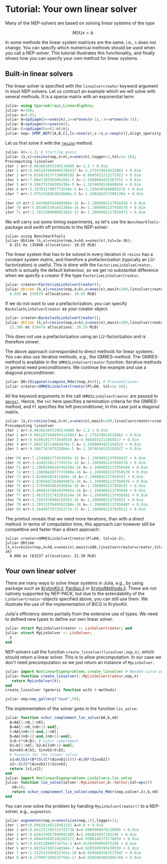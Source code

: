# Tutorial: Your own linear solver

Many of the NEP-solvers are based on solving linear systems of
the type
```math
M(λ)x=b.
```
In some methods the linear system matrices are the same, i.e., `λ` does not
change.
You can specify which numerical methods should be used when you call a
NEP-solver. This tutorial illustrates this functionality,
and finally shows how you can specify your own method for linear systems.

## Built-in linear solvers

The linear solver is specified with the `linsolvercreator` keyword argument
in most NEP-solvers.
Let us contruct an example which we will solve with several methods.
It is a sparse matrix with an exponential term:
```julia
julia> using SparseArrays,LinearAlgebra;
julia> n=100;
julia> α=0.01;
julia> A=spdiagm(0=>ones(n),1=>α*ones(n-1),-3=>α*ones(n-3));
julia> B=spdiagm(0=>ones(n));
julia> C=spdiagm(0=>(1:n)/n);
julia> nep= SPMF_NEP([A,B,C],[s->one(s),s->s,s->exp(s)],align_sparsity_patterns=true);
```
Let us first solve it with the  [`resinv`](@ref) method.
```julia
julia> λ0=-1.2; # Starting guess
julia> (λ,x)=resinv(nep,λ=λ0,v=ones(n),logger=1,tol=1e-16);
Precomputing linsolver
iter 1 err:0.003863455199119409 λ=-1.2 + 0.0im
iter 2 err:0.0012874946992780317 λ=-1.175478914232863 + 0.0im
iter 3 err:0.016919177734890205 λ=-0.9045032212171923 + 0.0im
iter 4 err:7.884718326366283e-5 λ=-1.1998094425367551 + 0.0im
iter 5 err:9.586775788595438e-5 λ=-1.1974656536889654 + 0.0im
iter 6 err:3.7870317997772634e-5 λ=-1.1994205846695276 + 0.0im
iter 7 err:3.0752556063829646e-5 λ=-1.1985663733901704 + 0.0im
...
iter 69 err:5.647660764089489e-16 λ=-1.1989892137958458 + 0.0im
iter 70 err:5.055053391642266e-16 λ=-1.1989892137958578 + 0.0im
iter 71 err:1.781530900695102e-17 λ=-1.1989892137958473 + 0.0im
```
We will carry out some timing experiments, so let's
use the `BenchmarkTools`-package and swith off printouts in
the NEP-solver:
```julia-repl
julia> using BenchmarkTools
julia> @btime (λ,x)=resinv(nep,λ=λ0,v=ones(n),tol=1e-16);
  6.151 ms (35888 allocations: 10.65 MiB)
```
The linear system that has to be solved in every iteration
in `resinv` has a constant system matrix, and
therefore a prefactorization (typically an LU-factorization)
is useful. This is done with the `FactorizeLinSolveCreator`,
which is actually the default behaviour, so we
get no substantial difference when we specify
a creator if the type `FactorizeLinSolverCreator`.
```julia
julia> creator=FactorizeLinSolverCreator();
julia> @btime (λ,x)=resinv(nep,λ=λ0,v=ones(n),maxit=100,linsolvercreator=creator);
  6.026 ms (35879 allocations: 10.65 MiB)
```
If we do not want to use a prefactorization, you can specify
`BackslashLinSolverCreator` as your creator object.
```julia
julia> creator=BackslashLinSolverCreator();
julia> @btime (λ,x)=resinv(nep,λ=λ0,v=ones(n),maxit=100,linsolvercreator=creator);
  12.386 ms (39470 allocations: 20.29 MiB)
```
This does not use a prefactorization using an LU-factorization
and is therefore slower.


The above approach corresponded to direct methods for linear systems.
You can also use iterative methods, e.g., the GMRES-method.
The GMRES-method is available in the `GMRESLinSolverCreator`
function. Iterative methods in general need preconditioners.
We continue the example and use a diagonal preconditioner:
```julia
julia> D0=(Diagonal(compute_Mder(nep,λ0))); # Preconditioner
julia> creator=GMRESLinSolverCreator(Pl=D0, tol=1e-10);
```
All the keyword arguments in the call `GMRESLinSolverCreator`
are passed to
[`gmres!`](https://juliamath.github.io/IterativeSolvers.jl/dev/linear_systems/gmres/).
Hence, the `tol` here  specifies a termination criteria for the GMRES-method,
and `Pl` specifies the left preconditioner, in this case just a diagonal matrix.
```julia
julia> (λ,x)=resinv(nep,λ=λ0,v=ones(n),maxit=100,linsolvercreator=creator,logger=1,tol=1e-16)
Precomputing linsolver
iter 1 err:0.003863455199119409 λ=-1.2 + 0.0im
iter 2 err:0.0012874946993129863 λ=-1.175478914232863 + 0.0im
iter 3 err:0.01691917773640539 λ=-0.9045032211965017 + 0.0im
iter 4 err:7.884718724884878e-5 λ=-1.1998094425350523 + 0.0im
iter 5 err:9.586776747525804e-5 λ=-1.1974656535293027 + 0.0im
...
iter 69 err:7.114086177493848e-16 λ=-1.1989892137958427 + 0.0im
iter 70 err:3.434521011774537e-16 λ=-1.1989892137958578 + 0.0im
iter 71 err:1.1060298018746236e-16 λ=-1.1989892137958504 + 0.0im
iter 72 err:1.1903842077731908e-16 λ=-1.1989892137958529 + 0.0im
iter 73 err:3.82409101411086e-16 λ=-1.1989892137958553 + 0.0im
iter 74 err:2.8385047264009487e-16 λ=-1.1989892137958476 + 0.0im
iter 75 err:2.578560246193603e-16 λ=-1.1989892137958535 + 0.0im
iter 76 err:3.8680157882039993e-16 λ=-1.198989213795848 + 0.0im
iter 77 err:1.4633231742581634e-16 λ=-1.1989892137958562 + 0.0im
iter 78 err:2.324747046412835e-16 λ=-1.198989213795853 + 0.0im
iter 79 err:1.7053137640282208e-16 λ=-1.1989892137958487 + 0.0im
iter 80 err:5.364097787291277e-17 λ=-1.1989892137958522 + 0.0im
```
The printout reveals that we need more iterations, than with a
direct method. In terms of computation
time, this approach can however still be competitive
and faster than a direct approach:
```julia-repl
julia> creator=GMRESLinSolverCreator(Pl=D0, tol=1e-2);
julia> @btime (λ,x)=resinv(nep,λ=λ0,v=ones(n),maxit=100,linsolvercreator=creator,tol=1e-16)
  8.680 ms (63237 allocations: 21.30 MiB)
```

## Your own linear solver

There are many ways to solve linear systems in Julia, e.g.,
by using package such as [KrylovKit.jl](https://github.com/Jutho/KrylovKit.jl),
[Pardiso.jl](https://github.com/JuliaSparse/Pardiso.jl)
or [KrylovMethods.jl](https://github.com/JuliaInv/KrylovMethods.jl).
These are not natively supported by NEP-PACK,
but due to the extendability of the `LinSolverCreator`-objects
specified above, you can still use them. We illustrate
the use of the implementation of BiCG in KrylovKit.


Julia's efficiency stems partially from the extensive use of types.
We need to defined new types to define our own
linear solver.

```julia
julia> struct MyLinSolverCreator <: LinSolverCreator; end
julia> struct MyLinSolver <: LinSolver;
  λ
end
```
NEP-solvers call the function `create_linsolver(linsolver,nep,λ)`,
which should return a linear solver.
This is to allow
precomputation. In our case we don't need precomputation
so we just return an instance of `MyLinSolver`.
```julia
julia> import NonlinearEigenproblems.create_linsolver # Needed since we want overload it
julia> function create_linsolver(::MyLinSolverCreator,nep,λ)
   return MyLinSolver(λ);
end
create_linsolver (generic function with 4 methods)

julia> nep=nep_gallery("dep0",50);
```
The implementation of the solver goes in the function `lin_solve`:
```julia
julia> function schur_complement_lin_solve(AA,b,n0)
  A=AA[1:n0,1:n0];
  B=AA[1:n0,(n0+1):end];
  C=AA[(n0+1):end,1:n0];
  D=AA[(n0+1):end,(n0+1):end];
  S=D-C*(A\B); # Schur complement
  b1=b[1:n0]; b2=b[(n0+1):end];
  Ainvb1=A\b1; Sinvb2=S\b2;
  # Formula for the linear solve:
  x1=A\(b1+(B*(S\(C*(Ainvb1)))))-A\(B*(Sinvb2))
  x2=-S\(C*(Ainvb1))+Sinvb2;
  return [x1;x2];
end
julia> import NonlinearEigenproblems.LinSolvers.lin_solve
julia> function lin_solve(solver::MyLinSolver,b::Vector;tol=eps())
   n0=10;
   return schur_complement_lin_solve(compute_Mder(nep,solver.λ),b,n0)
end
```
You can now solve the problem by handing `MyLinSolverCreator()` to a
NEP-solver, e.g., `augnewton`:
```julia
julia> augnewton(nep,v=ones(size(nep,1)),logger=1);
iter 1 err:0.09618148118463332 λ=0.0 + 0.0im
iter 2 err:0.041321766723793736 λ=0.8989908878138995 + 0.0im
iter 3 err:0.026319557940841405 λ=1.444824857193296 + 0.0im
iter 4 err:0.004493445102203272 λ=0.9306146373776659 + 0.0im
iter 5 err:9.03013896973475e-5 λ=0.9176939995973298 + 0.0im
iter 6 err:9.801547301144594e-7 λ=0.9205599293430559 + 0.0im
iter 7 err:1.212523395823761e-10 λ=0.9205883567517947 + 0.0im
iter 8 err:6.279907189232758e-17 λ=0.9205883602865768 + 0.0im
```